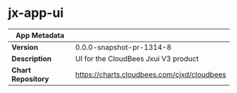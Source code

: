 # jx-app-ui

|App Metadata||
|---|---|
| **Version** | 0.0.0-snapshot-pr-1314-8 |
| **Description** | UI for the CloudBees Jxui V3 product |
| **Chart Repository** | https://charts.cloudbees.com/cjxd/cloudbees |
